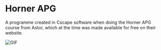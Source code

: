 # Horner APG
A programme created in Cscape software when doing the Horner APG course from Astor, which at the time was made available for free on their website.

![GIF](https://github.com/JackobPunch/HornerAPG/blob/main/VID20230830140938.gif)
